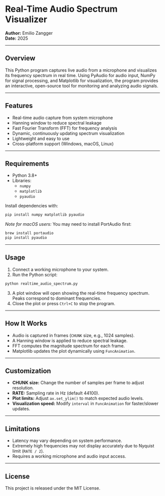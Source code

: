 # Real-Time Audio Spectrum Visualizer

**Author:** Emilio Zangger  
**Date:** 2025

---

## Overview

This Python program captures live audio from a microphone and visualizes its frequency spectrum in real time. Using PyAudio for audio input, NumPy for signal processing, and Matplotlib for visualization, the program provides an interactive, open-source tool for monitoring and analyzing audio signals.

---

## Features

- Real-time audio capture from system microphone
- Hanning window to reduce spectral leakage
- Fast Fourier Transform (FFT) for frequency analysis
- Dynamic, continuously updating spectrum visualization
- Lightweight and easy to use
- Cross-platform support (Windows, macOS, Linux)

---

## Requirements

- Python 3.8+
- Libraries:
  - `numpy`
  - `matplotlib`
  - `pyaudio`

Install dependencies with:

```bash
pip install numpy matplotlib pyaudio
```

*Note for macOS users:* You may need to install PortAudio first:

```bash
brew install portaudio
pip install pyaudio
```

---

## Usage

1. Connect a working microphone to your system.
2. Run the Python script:

```bash
python realtime_audio_spectrum.py
```

3. A plot window will open showing the real-time frequency spectrum. Peaks correspond to dominant frequencies.
4. Close the plot or press `Ctrl+C` to stop the program.

---

## How It Works

- Audio is captured in frames (`CHUNK` size, e.g., 1024 samples).
- A Hanning window is applied to reduce spectral leakage.
- FFT computes the magnitude spectrum for each frame.
- Matplotlib updates the plot dynamically using `FuncAnimation`.

---

## Customization

- **CHUNK size:** Change the number of samples per frame to adjust resolution.
- **RATE:** Sampling rate in Hz (default 44100).
- **Plot limits:** Adjust `ax.set_ylim()` to match expected audio levels.
- **Visualization speed:** Modify `interval` in `FuncAnimation` for faster/slower updates.

---

## Limitations

- Latency may vary depending on system performance.
- Extremely high frequencies may not display accurately due to Nyquist limit (`RATE / 2`).
- Requires a working microphone and audio input access.

---

## License

This project is released under the MIT License.